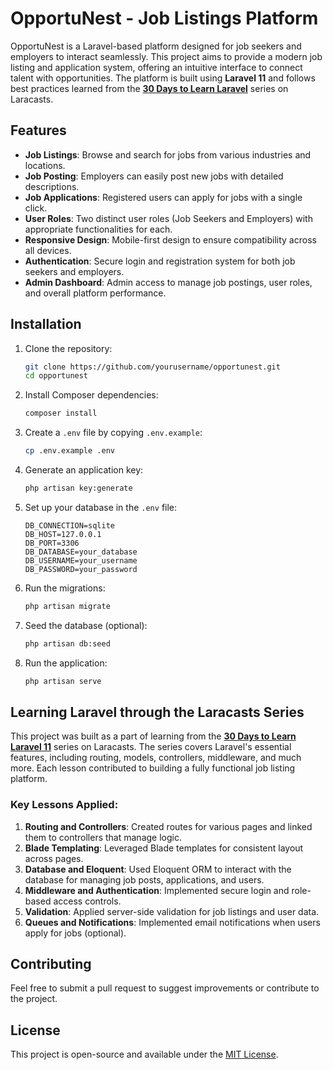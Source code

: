 # OpportuNest - Job Listings Platform

OpportuNest is a Laravel-based platform designed for job seekers and employers to interact seamlessly. This project aims to provide a modern job listing and application system, offering an intuitive interface to connect talent with opportunities. The platform is built using **Laravel 11** and follows best practices learned from the **[30 Days to Learn Laravel](https://laracasts.com/series/30-days-to-learn-laravel-11)** series on Laracasts.

## Features
- **Job Listings**: Browse and search for jobs from various industries and locations.
- **Job Posting**: Employers can easily post new jobs with detailed descriptions.
- **Job Applications**: Registered users can apply for jobs with a single click.
- **User Roles**: Two distinct user roles (Job Seekers and Employers) with appropriate functionalities for each.
- **Responsive Design**: Mobile-first design to ensure compatibility across all devices.
- **Authentication**: Secure login and registration system for both job seekers and employers.
- **Admin Dashboard**: Admin access to manage job postings, user roles, and overall platform performance.
  
## Installation

1. Clone the repository:
    ```bash
    git clone https://github.com/yourusername/opportunest.git
    cd opportunest
    ```

2. Install Composer dependencies:
    ```bash
    composer install
    ```

3. Create a `.env` file by copying `.env.example`:
    ```bash
    cp .env.example .env
    ```

4. Generate an application key:
    ```bash
    php artisan key:generate
    ```

5. Set up your database in the `.env` file:
    ```env
    DB_CONNECTION=sqlite
    DB_HOST=127.0.0.1
    DB_PORT=3306
    DB_DATABASE=your_database
    DB_USERNAME=your_username
    DB_PASSWORD=your_password
    ```

6. Run the migrations:
    ```bash
    php artisan migrate
    ```

7. Seed the database (optional):
    ```bash
    php artisan db:seed
    ```

8. Run the application:
    ```bash
    php artisan serve
    ```

## Learning Laravel through the Laracasts Series

This project was built as a part of learning from the **[30 Days to Learn Laravel 11](https://laracasts.com/series/30-days-to-learn-laravel-11/episodes/30)** series on Laracasts. The series covers Laravel's essential features, including routing, models, controllers, middleware, and much more. Each lesson contributed to building a fully functional job listing platform.

### Key Lessons Applied:
1. **Routing and Controllers**: Created routes for various pages and linked them to controllers that manage logic.
2. **Blade Templating**: Leveraged Blade templates for consistent layout across pages.
3. **Database and Eloquent**: Used Eloquent ORM to interact with the database for managing job posts, applications, and users.
4. **Middleware and Authentication**: Implemented secure login and role-based access controls.
5. **Validation**: Applied server-side validation for job listings and user data.
6. **Queues and Notifications**: Implemented email notifications when users apply for jobs (optional).
   
## Contributing
Feel free to submit a pull request to suggest improvements or contribute to the project.

## License
This project is open-source and available under the [MIT License](LICENSE).

